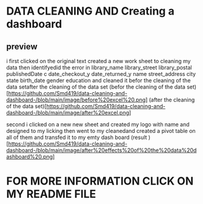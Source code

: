 # DATA CLEANING AND Creating a dashboard

## preview
i first clicked on the original text created a new work sheet to cleaning my data then identifyedid the error in library_name 
library_street 
library_postal publishedDate c date_checkout_y date_returned_y name street_address city state birth_date gender education and cleaned
 it befor the cleaning of the data setafter the cleaning of the data set
(befor the cleaning of the data set)[https://github.com/Smd419/data-cleaning-and-dashboard-/blob/main/image/before%20excel%20.png]
(after the cleaning of the data set)[https://github.com/Smd419/data-cleaning-and-dashboard-/blob/main/image/after%20excel.png]

second i clicked on a new new sheet and created my logo with  name and designed to my licking then went to my cleanedand created a
 pivot table
on all of them and transfed it to my emty dash board 
(result )[https://github.com/Smd419/data-cleaning-and-dashboard-/blob/main/image/after%20effects%20of%20the%20data%20dashboard%20.png]
 #         FOR MORE INFORMATION CLICK ON MY README FILE
